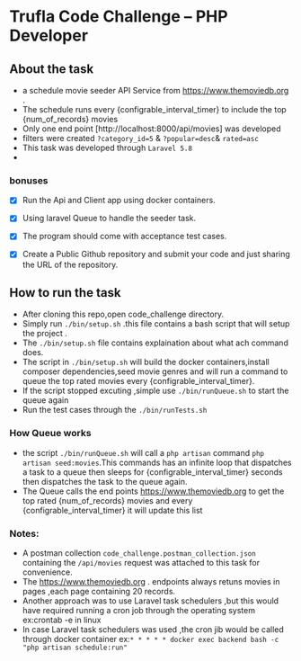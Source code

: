 # Trufla Code Challenge – PHP Developer 
## About the task
* a schedule movie seeder API Service from https://www.themoviedb.org .
* The schedule runs every {configrable_interval_timer} to include the top {num_of_records}  movies
* Only one end point [http://localhost:8000/api/movies] was developed
* filters were created ```?category_id=5``` & ```?popular=desc```& ```rated=asc```
* This task was developed through ```Laravel 5.8```
* 
### bonuses
- [x] Run the Api and Client app using docker containers.
- [x] Using laravel Queue to handle the seeder task.
- [x] The program should come with acceptance test cases.
- [x] Create a Public Github repository and submit your code and just sharing the URL of the repository.


## How to run the task
* After cloning this repo,open code_challenge directory.
* Simply run ```./bin/setup.sh``` .this file contains a bash script that will setup the project .
* The ```./bin/setup.sh``` file contains explaination about what ach command does. 
* The script in ```./bin/setup.sh``` will build the docker containers,install composer dependencies,seed movie genres and will run a command to queue the top rated movies every  {configrable_interval_timer}.
* If the script stopped excuting ,simple use ```./bin/runQueue.sh``` to start the queue again
* Run the test cases through the ```./bin/runTests.sh```


###  How Queue works
* the script ```./bin/runQueue.sh``` will call a ``php artisan`` command ```php artisan seed:movies```.This commands has an infinite loop that dispatches a task to a queue then sleeps for {configrable_interval_timer} seconds then dispatches the task to the queue again.
* The  Queue calls the end points https://www.themoviedb.org to get the top rated {num_of_records} movies and every  {configrable_interval_timer} it will update this list

### Notes:
* A postman collection ```code_challenge.postman_collection.json``` containing the ```/api/movies``` request was attached to this task for convenience.
* The https://www.themoviedb.org . endpoints always retuns movies in pages ,each page containing 20 records.
* Another approach was to use Laravel task schedulers ,but this would have required running a cron job through the operating system ex:crontab -e  in linux
* In case Laravel task schedulers was used ,the cron jib would be called through docker container ex:```* * * * * docker exec backend bash -c "php artisan schedule:run"```
